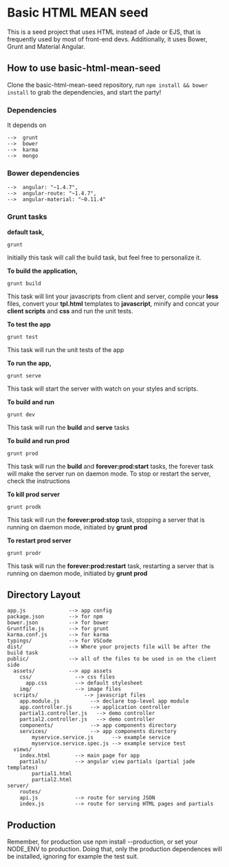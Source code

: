 # Basic HTML MEAN seed

This is a seed project that uses HTML instead of Jade or EJS, that is frequently used by most of front-end devs.
Additionally, it uses Bower, Grunt and Material Angular.

## How to use basic-html-mean-seed

Clone the basic-html-mean-seed repository, run `npm install && bower install` to grab the dependencies, and start the party!

### Dependencies

It depends on
```
-->  grunt
-->  bower
-->  karma
-->  mongo
```

### Bower dependencies
```
-->  angular: "~1.4.7",
-->  angular-route: "~1.4.7",
-->  angular-material: "~0.11.4"
```

### Grunt tasks

**default task,**
```
grunt 
```
Initially this task will call the build task, but feel free to personalize it.

**To build the application,**
```
grunt build
```

This task will lint your javascripts from client and server,
compile your **less** files,
convert your **tpl.html** templates to **javascript**,
minify and concat your **client scripts** and **css**
and run the unit tests.

**To test the app**
```
grunt test
```

This task will run the unit tests of the app

**To run the app,**
```
grunt serve
```

This task will start the server with watch on your styles and scripts.

**To build and run**
```
grunt dev
```

This task will run the **build** and **serve** tasks

**To build and run prod**
```
grunt prod
```

This task will run the **build** and **forever:prod:start** tasks,
the forever task will make the server run on daemon mode.
To stop or restart the server, check the instructions 

**To kill prod server**
```
grunt prodk
```
This task will run the **forever:prod:stop** task,
stopping a server that is running on daemon mode,
initiated by **grunt prod**

**To restart prod server**
```
grunt prodr
```
This task will run the **forever:prod:restart** task,
restarting a server that is running on daemon mode,
initiated by **grunt prod**


## Directory Layout
    
    app.js              --> app config
    package.json        --> for npm
    bower.json          --> for bower
    Gruntfile.js        --> for grunt
    karma.conf.js       --> for karma
    typings/            --> for VSCode
    dist/               --> Where your projects file will be after the build task
    public/             --> all of the files to be used in on the client side
      assets/           --> app assets
        css/              --> css files
          app.css         --> default stylesheet
        img/              --> image files
      scripts/               --> javascript files
        app.module.js          --> declare top-level app module
        app.controller.js      --> application controller
        partial1.controller.js   --> demo controller 
        partial2.controller.js   --> demo controller
        components/            --> app components directory
        services/              --> app components directory
            myservice.service.js      --> example service
            myservice.service.spec.js --> example service test
      views/
        index.html        --> main page for app
        partials/         --> angular view partials (partial jade templates)
            partial1.html
            partial2.html
    server/    
        routes/
        api.js            --> route for serving JSON
        index.js          --> route for serving HTML pages and partials
    
## Production
 
 Remember, for production use npm install --production, or set your NODE_ENV to production.
 Doing that, only the production dependences will be installed, ignoring for example the test suit. 